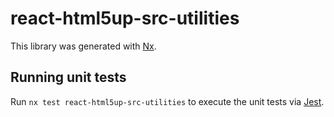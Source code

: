 # react-html5up-src-utilities

This library was generated with [Nx](https://nx.dev).

## Running unit tests

Run `nx test react-html5up-src-utilities` to execute the unit tests via [Jest](https://jestjs.io).
